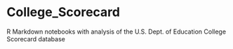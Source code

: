 # College_Scorecard
R Markdown notebooks with analysis of the U.S. Dept. of Education College Scorecard database
